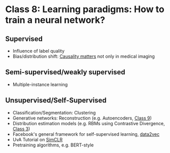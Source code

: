 # Class 8: Learning paradigms: How to train a neural network?

## Supervised
* Influence of label quality
* Bias/distribution shift: [Causality matters](https://www.nature.com/articles/s41467-020-17478-w) not only in medical imaging

## Semi-supervised/weakly supervised
* Multiple-instance learning

## Unsupervised/Self-Supervised
* Classification/Segmentation: Clustering
* Generative networks: Reconstruction (e.g. Autoencoders, [Class 9](Class9.md))
* Distribution estimation models (e.g. RBMs using Contrastive Divergence, [Class 3](Class3.md))
* Facebook's general framework for self-supervised learning, [data2vec](https://ai.facebook.com/research/publications/data2vec-a-general-framework-for-self-supervised-learning-in-speech-vision-and-language/)
* UvA Tutorial on [SimCLR](https://uvadlc-notebooks.readthedocs.io/en/latest/tutorial_notebooks/tutorial17/SimCLR.html)
* Pretraining algorithms, e.g. BERT-style